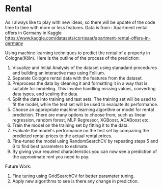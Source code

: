 # Rental
As I always like to play with new ideas, so there will be update of the code time to time with more or less features.
Data is from : Apartment rental offers in Germany in Kaggle
https://www.kaggle.com/datasets/corrieaar/apartment-rental-offers-in-germany

Using  machine learning techniques to predict the rental of a property in Cologne(Köln). Here is the outline of the process of the prediction:

1. Visualize and Initial Analysis of the dataset using stanadard procedures and building an interactive map using Follium.
2. Separate Cologne rental data with the features from the dataset.
3. Preprocess the data by cleaning it and formatting it in a way that is suitable for modeling. This involve handling missing values, converting data types, and scaling the data.
4. Split the data into training and test sets. The training set will be used to fit the model, while the test set will be used to evaluate its performance.
5. Choose an appropriate machine learning algorithm or model for rental prediction. There are many options to choose from, such as linear regression, random forest, MLP Regressor, XGBoost, ADABoost etc.
6. Train the model on the training set by fitting it to the data.
7. Evaluate the model's performance on the test set by comparing the predicted rental prices to the actual rental prices.
8. Fine-tuned the model using RandomSearchCV by repeating steps 5 and 6 to find best parameters to estimate.
9. By giving your required characteristics you can now see a prediction of the approximate rent you need to pay.

Future Work:
1. Fine tuning using GridSearchCV for better parameter tuning.
2. Apply new algorithms to see is there any change in prediction.
